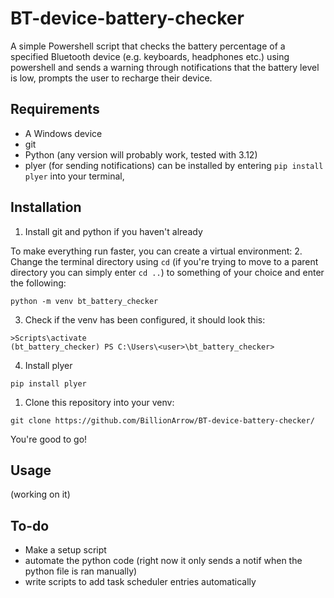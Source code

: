 # BT-device-battery-checker
A simple Powershell script that checks the battery percentage of a specified Bluetooth device (e.g. keyboards, headphones etc.) using powershell and sends a warning through notifications that the battery level is low, prompts the user to recharge their device.
## Requirements
- A Windows device
- git
- Python (any version will probably work, tested with 3.12)
- plyer (for sending notifications) can be installed by entering `pip install plyer` into your terminal, 
## Installation
1. Install git and python if you haven't already

To make everything run faster, you can create a virtual environment:
2. Change the terminal directory using `cd` (if you're trying to move to a parent directory you can simply enter `cd ..`) to something of your choice and enter the following:
```
python -m venv bt_battery_checker
```
3. Check if the venv has been configured, it should look this:
```
>Scripts\activate
(bt_battery_checker) PS C:\Users\<user>\bt_battery_checker>
```
4. Install plyer
```
pip install plyer
```
1. Clone this repository into your venv:
```
git clone https://github.com/BillionArrow/BT-device-battery-checker/
```
You're good to go!
## Usage
(working on it)

## To-do
- Make a setup script
- automate the python code (right now it only sends a notif when the python file is ran manually)
- write scripts to add task scheduler entries automatically
